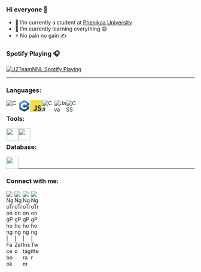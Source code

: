 ### Hi everyone 👋

- 🔭 I’m currently a student at [Phenikaa University]
- 🌱 I’m currently learning everything 😄
- ⚡ No pain no gain ✍️

### Spotify Playing 🎧
[<img src="https://spotify-playing-git-master.j2teamnnl.vercel.app/api/spotify-playing" alt="J2TeamNNL Spotify Playing" width="350" />](https://open.spotify.com/user/31ghget3jspvgpjwbv5pcwli3smab)

---

### Languages:
<img align="left" alt="C" height="32" width="32" src="https://upload.wikimedia.org/wikipedia/commons/thumb/1/18/C_Programming_Language.svg/1200px-C_Programming_Language.svg.png" />

<img align="left" alt="CPP" height="32" width="32" src="https://raw.githubusercontent.com/github/explore/80688e429a7d4ef2fca1e82350fe8e3517d3494d/topics/cpp/cpp.png" />

<img align="left" alt="JavaScript" height="32" width="32" src="https://raw.githubusercontent.com/github/explore/80688e429a7d4ef2fca1e82350fe8e3517d3494d/topics/javascript/javascript.png" />

<img align="left" alt="C#" height="32" width="32" src="https://raw.githubusercontent.com/jmnote/z-icons/master/svg/csharp.svg" />
<img align="left" alt="Java" height="32" width="32" src="https://mpng.subpng.com/20180517/zve/kisspng-java-programmer-computer-programming-logo-5afe2f1dcf9897.0745314915266076458503.jpg" />
<img align="left" alt="CSS" height="32" width="32"src="https://upload.wikimedia.org/wikipedia/commons/thumb/6/62/CSS3_logo.svg/240px-CSS3_logo.svg.png" />

<br>

### Tools:
<img align='left' height="32" width="32" src="https://upload.wikimedia.org/wikipedia/commons/thumb/9/9a/Visual_Studio_Code_1.35_icon.svg/2048px-Visual_Studio_Code_1.35_icon.svg.png" />
<img align='left' height="32" width="32" src="https://danangwiki.com/image/xampp/xampp-1.png" />
<br>

### Database:
<img align='left' height="32" width="32" src="http://pngimg.com/uploads/mysql/mysql_PNG9.png" />
<br>

---

### Connect with me:
[<img align="left" alt="NgoTrongPhong | Facebook" width="22px" src="https://upload.wikimedia.org/wikipedia/commons/thumb/1/16/Facebook-icon-1.png/640px-Facebook-icon-1.png" />][facebook]
[<img align="left" alt="NgoTrongPhong | Zalo" width="22px" src="https://www.anphatpc.com.vn/template/anphat_2020v2/images/icon-zalo.jpg" />][zalo]
[<img align="left" alt="NgoTrongPhong | Instagram" width="22px" src="https://upload.wikimedia.org/wikipedia/commons/thumb/a/a5/Instagram_icon.png/2048px-Instagram_icon.png" />][instagram]
[<img align="left" alt="NgoTrongPhong | Twitter" width="22px" src="https://image.similarpng.com/very-thumbnail/2020/06/Popular-icon-Twitter-clipart-PNG.png" />][instagram]


[Phenikaa University]: https://phenikaa-uni.edu.vn/vi
[facebook]: https://www.facebook.com/wind217
[zalo]: https://zalo.me/0975349807
[twitter]: https://twitter.com/ngotrongphong
[instagram]: https://www.instagram.com/tpchel__/
